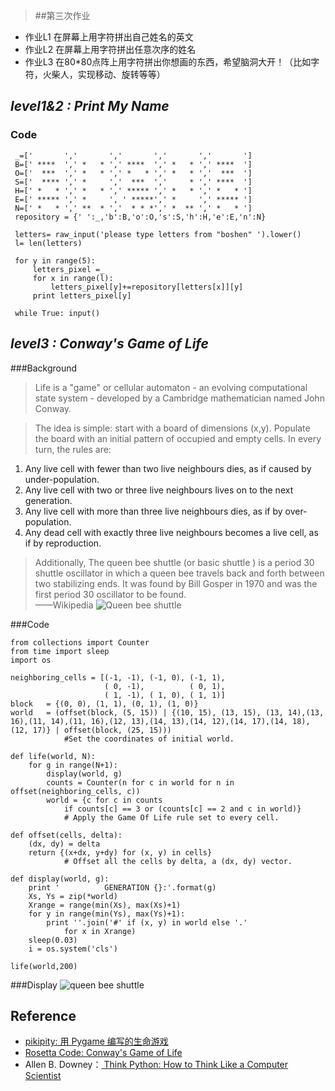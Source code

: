 

> ##第三次作业
> 
- 作业L1 在屏幕上用字符拼出自己姓名的英文
- 作业L2 在屏幕上用字符拼出任意次序的姓名
- 作业L3 在80*80点阵上用字符拼出你想画的东西，希望脑洞大开！（比如字符，火柴人，实现移动、旋转等等）

## *level1&2 : Print My Name*
### Code    
     _=['       ','       ','       ','       ','       ']
     B=[' ****  ',' *   * ',' ****  ',' *   * ',' ****  ']
     O=['  ***  ',' *   * ',' *   * ',' *   * ','  ***  ']
     S=['  **** ',' *     ','  ***  ','     * ',' ****  ']    
     H=[' *   * ',' *   * ',' ***** ',' *   * ',' *   * '] 
     E=[' ***** ',' *     ', ' *****',' *     ',' ***** ']
     N=[' *   * ',' **  * ','  * * *',' *  ** ',' *   * ']
     repository = {' ':_,'b':B,'o':O,'s':S,'h':H,'e':E,'n':N}

     letters= raw_input('please type letters from "boshen" ').lower()
     l= len(letters)

     for y in range(5):    
         letters_pixel =_
         for x in range(l):
             letters_pixel[y]+=repository[letters[x]][y]
         print letters_pixel[y]
    
     while True: input()

## *level3 : Conway's Game of Life*


###Background 


> Life is a "game" or cellular automaton - an evolving computational state system - developed by a Cambridge mathematician named John Conway.



> The idea is simple: start with a board of dimensions (x,y). Populate the board with an initial pattern of occupied and empty cells. In every turn, the rules are:



>
1. Any live cell with fewer than two live neighbours dies, as if caused by under-population.
2. Any live cell with two or three live neighbours lives on to the next generation.
3. Any live cell with more than three live neighbours dies, as if by over-population.
4. Any dead cell with exactly three live neighbours becomes a live cell, as if by reproduction.      

> Additionally, The queen bee shuttle (or basic shuttle
) is a period 30 shuttle oscillator in which a queen bee travels back and forth between two stabilizing ends. It was found by Bill Gosper in 1970 and was the first period 30 oscillator to be found.                            
> ——Wikipedia ![](http://www.conwaylife.com/w/images/c/c2/Queenbeeshuttle.png "Queen bee shuttle")


###Code
	
	from collections import Counter
	from time import sleep
	import os

	neighboring_cells = [(-1, -1), (-1, 0), (-1, 1), 
	                     ( 0, -1),          ( 0, 1), 
	                     ( 1, -1), ( 1, 0), ( 1, 1)]
	block   = {(0, 0), (1, 1), (0, 1), (1, 0)}
	world   = (offset(block, (5, 15)) | {(10, 15), (13, 15), (13, 14),(13, 16),(11, 14),(11, 16),(12, 13),(14, 13),(14, 12),(14, 17),(14, 18), (12, 17)} | offset(block, (25, 15)))
   				#Set the coordinates of initial world.

	def life(world, N):
    	for g in range(N+1):
        	display(world, g)
        	counts = Counter(n for c in world for n in offset(neighboring_cells, c))
        	world = {c for c in counts 
                if counts[c] == 3 or (counts[c] == 2 and c in world)} 
                # Apply the Game Of Life rule set to every cell.
 
	def offset(cells, delta):
    	(dx, dy) = delta
    	return {(x+dx, y+dy) for (x, y) in cells}
 				# Offset all the cells by delta, a (dx, dy) vector.

	def display(world, g):
    	print '          GENERATION {}:'.format(g)
    	Xs, Ys = zip(*world)
    	Xrange = range(min(Xs), max(Xs)+1)
    	for y in range(min(Ys), max(Ys)+1):
       		print ''.join('#' if (x, y) in world else '.'
            	for x in Xrange)
    	sleep(0.03)
    	i = os.system('cls')
 
	life(world,200)
	
###Display
   ![queen bee shuttle](https://raw.githubusercontent.com/endeavor19/computationalphysics_N2013301020025/master/gof.gif )

## Reference

- [pikipity: 用 Pygame 编写的生命游戏](http://pikipity.github.io/blog/the-game-of-life-using-pygame.html )
- [Rosetta Code: Conway's Game of Life](http://rosettacode.org/wiki/Conway%27s_Game_of_Life#Python)
- Allen B. Downey：[ Think Python: How to Think Like a Computer Scientist](http://greenteapress.com/wp/think-python/ )
